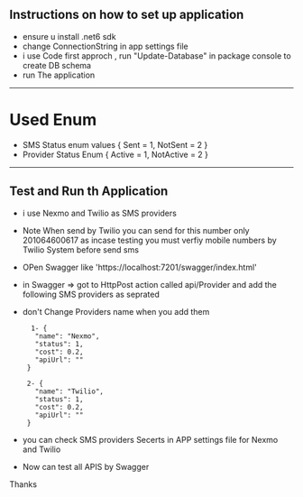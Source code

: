 
## Instructions on how to set up  application

- ensure u install .net6 sdk 
- change ConnectionString in app settings file 
-  i use Code first approch ,  run "Update-Database" in package console  to create DB schema
- run The application
-------------------------------------------------------------------------------
 # Used Enum
 - SMS Status enum values 
	   {
		   Sent = 1,
		   NotSent = 2
	   }
  - Provider Status Enum 
		 {
			 Active = 1,
			 NotActive = 2
		 }  
----------------------------------------------------------------------------------
## Test and Run th Application
-  i use Nexmo and Twilio as SMS providers
- Note When send by Twilio  you can send for this number only 201064600617 
   as incase testing you must verfiy mobile numbers by Twilio System before send sms
- OPen Swagger like  'https://localhost:7201/swagger/index.html'
- in Swagger => got to HttpPost action called api/Provider and add the following SMS providers as seprated 
-  don't Change Providers name when you  add them 

		 1- {
		  "name": "Nexmo",
		  "status": 1, 
		  "cost": 0.2,
		  "apiUrl": ""
		}
		
		2- {
		  "name": "Twilio",
		  "status": 1, 
		  "cost": 0.2,
		  "apiUrl": ""
		}


-  you can check SMS providers Secerts in APP settings file  for Nexmo and Twilio 
- Now can test all APIS by Swagger 


Thanks 
 
 
